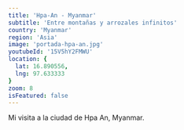 ```yaml
---
title: 'Hpa-An - Myanmar'
subtitle: 'Entre montañas y arrozales infinitos'
country: 'Myanmar'
region: 'Asia'
image: 'portada-hpa-an.jpg'
youtubeId: '15V5hY2FMWU'
location: {
  lat: 16.890556,
  lng: 97.633333
}
zoom: 8
isFeatured: false
---
```


Mi visita a la ciudad de Hpa An, Myanmar. 